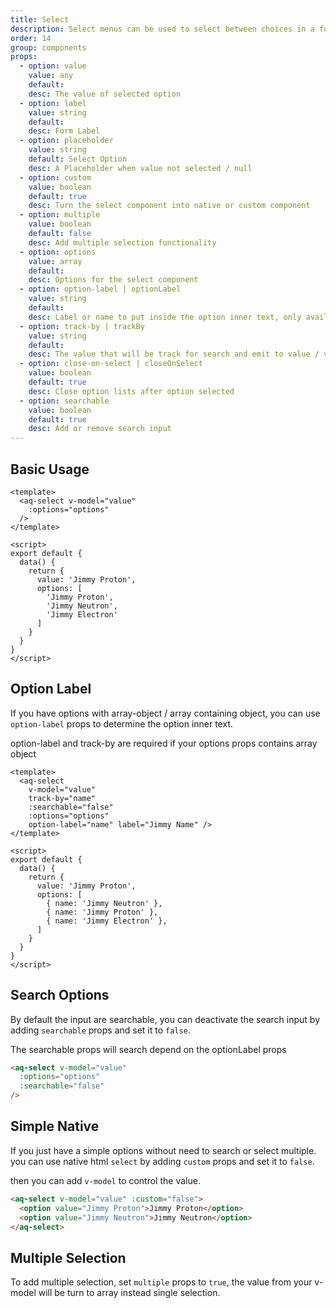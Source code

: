 ```yaml
---
title: Select
description: Select menus can be used to select between choices in a form
order: 14
group: components
props:
  - option: value
    value: any
    default:
    desc: The value of selected option
  - option: label
    value: string
    default:
    desc: Form Label
  - option: placeholder
    value: string
    default: Select Option
    desc: A Placeholder when value not selected / null
  - option: custom
    value: boolean
    default: true
    desc: Turn the select component into native or custom component
  - option: multiple
    value: boolean
    default: false
    desc: Add multiple selection functionality
  - option: options
    value: array
    default:
    desc: Options for the select component
  - option: option-label | optionLabel
    value: string
    default:
    desc: Label or name to put inside the option inner text, only available for array-object
  - option: track-by | trackBy
    value: string
    default:
    desc: The value that will be track for search and emit to value / v-model
  - option: close-on-select | closeOnSelect
    value: boolean
    default: true
    desc: Close option lists after option selected
  - option: searchable
    value: boolean
    default: true
    desc: Add or remove search input
---
```


## Basic Usage

<example-select section="custom"></example-select>

```vue
<template>
  <aq-select v-model="value"
    :options="options"
  />
</template>

<script>
export default {
  data() {
    return {
      value: 'Jimmy Proton',
      options: [
        'Jimmy Proton',
        'Jimmy Neutron',
        'Jimmy Electron'
      ]
    }
  }
}
</script>
```

## Option Label
If you have options with array-object / array containing object, you can use `option-label` props to determine the option inner text.

<div class="mb-4">
  <aq-alert type="warning">
    option-label and track-by are required if your options props contains array object
  </aq-alert>
</div>

<example-select section="optionLabel"></example-select>

```vue
<template>
  <aq-select
    v-model="value"
    track-by="name"
    :searchable="false"
    :options="options"
    option-label="name" label="Jimmy Name" />
</template>

<script>
export default {
  data() {
    return {
      value: 'Jimmy Proton',
      options: [
        { name: 'Jimmy Neutron' },
        { name: 'Jimmy Proton' },
        { name: 'Jimmy Electron' },
      ]
    }
  }
}
</script>
```

## Search Options

By default the input are searchable, you can deactivate the search input by adding `searchable` props and set it to `false`.

<example-select section="search"></example-select>

<aq-alert type="warning">
  <p>The searchable props will search depend on the optionLabel props</p>
</aq-alert>

```html
<aq-select v-model="value"
  :options="options"
  :searchable="false"
/>
```

## Simple Native

If you just have a simple options without need to search or select multiple. you can use native html `select` by adding `custom` props and set it to `false`.

then you can add `v-model` to control the value.

<example-select section="native"></example-select>

```html
<aq-select v-model="value" :custom="false">
  <option value="Jimmy Proton">Jimmy Proton</option>
  <option value="Jimmy Neutron">Jimmy Neutron</option>
</aq-select>
```

## Multiple Selection

To add multiple selection, set `multiple` props to `true`, the value from your v-model will be turn to array instead single selection.

<example-select section="multiple"></example-select>
